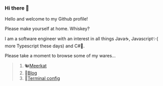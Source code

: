 ### Hi there 👋

<!--
**oldtimerza/oldtimerza** is a ✨ _special_ ✨ repository because its `README.md` (this file) appears on your GitHub profile.

Here are some ideas to get you started:

- 🔭 I’m currently working on ...
- 🌱 I’m currently learning ...
- 👯 I’m looking to collaborate on ...
- 🤔 I’m looking for help with ...
- 💬 Ask me about ...
- 📫 How to reach me: ...
- 😄 Pronouns: ...
- ⚡ Fun fact: ...
-->

Hello and welcome to my Github profile!

Please make yourself at home. Whiskey?

I am a software engineer with an interest in all things Java☕, Javascript✨( more Typescript these days) and C#🍵.

Please take a moment to browse some of my wares...

> 1) 🐿️[Meerkat](https://oldtimerza.github.io/meerkat-site/)
> 2) 📝[Blog](https://oldtimerza.github.io/)
> 3) 🔳[Terminal config](https://github.com/oldtimerza/windows-terminal-config)
